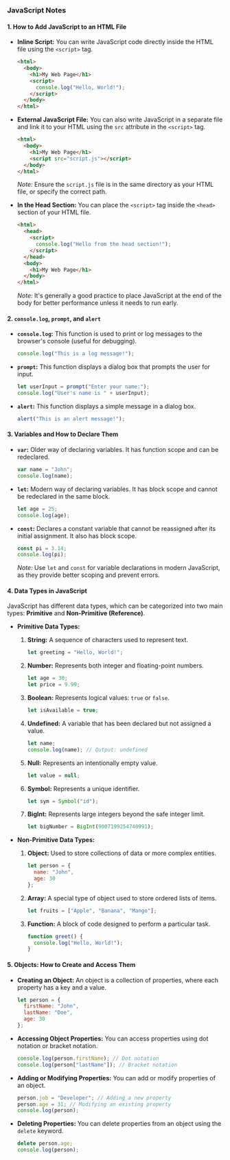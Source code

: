 ### JavaScript Notes

#### 1. How to Add JavaScript to an HTML File

- **Inline Script:**
  You can write JavaScript code directly inside the HTML file using the `<script>` tag.
  ```html
  <html>
    <body>
      <h1>My Web Page</h1>
      <script>
        console.log("Hello, World!");
      </script>
    </body>
  </html>
  ```

- **External JavaScript File:**
  You can also write JavaScript in a separate file and link it to your HTML using the `src` attribute in the `<script>` tag.
  ```html
  <html>
    <body>
      <h1>My Web Page</h1>
      <script src="script.js"></script>
    </body>
  </html>
  ```
  *Note:* Ensure the `script.js` file is in the same directory as your HTML file, or specify the correct path.

- **In the Head Section:**
  You can place the `<script>` tag inside the `<head>` section of your HTML file.
  ```html
  <html>
    <head>
      <script>
        console.log("Hello from the head section!");
      </script>
    </head>
    <body>
      <h1>My Web Page</h1>
    </body>
  </html>
  ```
  *Note:* It's generally a good practice to place JavaScript at the end of the body for better performance unless it needs to run early.

#### 2. `console.log`, `prompt`, and `alert`

- **`console.log`:** 
  This function is used to print or log messages to the browser's console (useful for debugging).
  ```javascript
  console.log("This is a log message!");
  ```

- **`prompt`:** 
  This function displays a dialog box that prompts the user for input.
  ```javascript
  let userInput = prompt("Enter your name:");
  console.log("User's name is " + userInput);
  ```

- **`alert`:** 
  This function displays a simple message in a dialog box.
  ```javascript
  alert("This is an alert message!");
  ```

#### 3. Variables and How to Declare Them

- **`var`:** 
  Older way of declaring variables. It has function scope and can be redeclared.
  ```javascript
  var name = "John";
  console.log(name);
  ```

- **`let`:** 
  Modern way of declaring variables. It has block scope and cannot be redeclared in the same block.
  ```javascript
  let age = 25;
  console.log(age);
  ```

- **`const`:** 
  Declares a constant variable that cannot be reassigned after its initial assignment. It also has block scope.
  ```javascript
  const pi = 3.14;
  console.log(pi);
  ```

  *Note:* Use `let` and `const` for variable declarations in modern JavaScript, as they provide better scoping and prevent errors.

#### 4. Data Types in JavaScript

JavaScript has different data types, which can be categorized into two main types: **Primitive** and **Non-Primitive (Reference)**.

- **Primitive Data Types:**
  1. **String:** A sequence of characters used to represent text.
     ```javascript
     let greeting = "Hello, World!";
     ```

  2. **Number:** Represents both integer and floating-point numbers.
     ```javascript
     let age = 30;
     let price = 9.99;
     ```

  3. **Boolean:** Represents logical values: `true` or `false`.
     ```javascript
     let isAvailable = true;
     ```

  4. **Undefined:** A variable that has been declared but not assigned a value.
     ```javascript
     let name;
     console.log(name); // Output: undefined
     ```

  5. **Null:** Represents an intentionally empty value.
     ```javascript
     let value = null;
     ```

  6. **Symbol:** Represents a unique identifier.
     ```javascript
     let sym = Symbol("id");
     ```

  7. **BigInt:** Represents large integers beyond the safe integer limit.
     ```javascript
     let bigNumber = BigInt(9007199254740991);
     ```

- **Non-Primitive Data Types:**
  1. **Object:** Used to store collections of data or more complex entities.
     ```javascript
     let person = {
       name: "John",
       age: 30
     };
     ```

  2. **Array:** A special type of object used to store ordered lists of items.
     ```javascript
     let fruits = ["Apple", "Banana", "Mango"];
     ```

  3. **Function:** A block of code designed to perform a particular task.
     ```javascript
     function greet() {
       console.log("Hello, World!");
     }
     ```

#### 5. Objects: How to Create and Access Them

- **Creating an Object:**
  An object is a collection of properties, where each property has a key and a value.
  ```javascript
  let person = {
    firstName: "John",
    lastName: "Doe",
    age: 30
  };
  ```

- **Accessing Object Properties:**
  You can access properties using dot notation or bracket notation.
  ```javascript
  console.log(person.firstName); // Dot notation
  console.log(person["lastName"]); // Bracket notation
  ```

- **Adding or Modifying Properties:**
  You can add or modify properties of an object.
  ```javascript
  person.job = "Developer"; // Adding a new property
  person.age = 31; // Modifying an existing property
  console.log(person);
  ```

- **Deleting Properties:**
  You can delete properties from an object using the `delete` keyword.
  ```javascript
  delete person.age;
  console.log(person);
  ```
